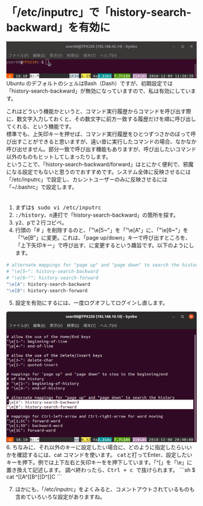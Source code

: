 # 「/etc/inputrc」で「history-search-backward」を有効に  
  
<img src="images/history_search_backward.gif" alt="image">  
Ubuntu のデフォルトのシェルはBash（Dash）ですが、初期設定では「history-search-backward」が無効になっていますので、私は有効にしています。  

これはどういう機能かというと、コマンド実行履歴からコマンドを呼び出す際に、数文字入力しておくと、その数文字に前方一致する履歴だけを順に呼び出してくれる、という機能です。  
標準でも、上矢印キーを押せば、コマンド実行履歴をひとつずつさかのぼって呼び出すことができると思いますが、遠い昔に実行したコマンドの場合、なかなか呼び出せません。部分一致で呼び出す機能もありますが、呼び出したいコマンド以外のものもヒットしてしまったりします。  
ということで、「history-search-backward/forward」はとにかく便利で、邪魔になる設定でもないと思うのでおすすめです。システム全体に反映させるには「/etc/inputrc」で設定し、カレントユーザーのみに反映させるには「~/.bashrc」で設定します。  
  　
1. まずは<kbd>$ sudo vi /etc/inputrc</kbd>  
2. <kbd>:/history</kbd>、<kbd>n</kbd>連打で「history-search-backward」の箇所を探す。  
3. <kbd>y2</kbd>、<kbd>p</kbd>で２行コピペ。  
4. 行頭の「# 」を削除するのと、「"\e[5~"」を「"\e[A"」に、「"\e[6~"」を「"\e[B"」に変更。これは、「page up/down」キーで呼び出すところを、「上下矢印キー」で呼び出す、に変更するという趣旨です。以下のようにします。  
```sh
# alternate mappings for "page up" and "page down" to search the history  
# "\e[5~": history-search-backward
# "\e[6~"": history-search-forward
"\e[A": history-search-backward  
"\e[B": history-search-forward  
```  
5. 設定を有効にするには、一度ログオフしてログインし直します。  
<img src="images/inputrc2.png" alt="image">  
6. ちなみに、それ以外のキーに設定したい場合に、どのように指定したらいいかを確認するには、cat コマンドを使います。  <kbd>cat</kbd>と打ってEnter、設定したいキーを押下。例では上下左右と矢印キーをを押下しています。「^[」を「\e」に置き換えて記述します。  
調べ終わったら、<kbd>Ctrl + c </kbd>で抜けられます。  
```sh  
$ cat  
^[[A^[[B^[[D^[[C  
```  
  
7. ほかにも、「/etc/inputrc」をよくみると、コメントアウトされているものも含めていろいろな設定がありますね。